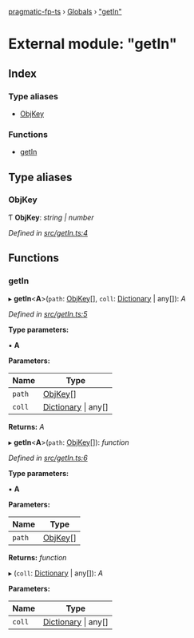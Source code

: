 [pragmatic-fp-ts](../README.md) › [Globals](../globals.md) › ["getIn"](_getin_.md)

# External module: "getIn"

## Index

### Type aliases

* [ObjKey](_getin_.md#objkey)

### Functions

* [getIn](_getin_.md#getin)

## Type aliases

###  ObjKey

Ƭ **ObjKey**: *string | number*

*Defined in [src/getIn.ts:4](https://github.com/hermann-p/pragmatic-fp-ts/blob/ce213e6/src/getIn.ts#L4)*

## Functions

###  getIn

▸ **getIn**<**A**>(`path`: [ObjKey](_getin_.md#objkey)[], `coll`: [Dictionary](_types_.md#dictionary) | any[]): *A*

*Defined in [src/getIn.ts:5](https://github.com/hermann-p/pragmatic-fp-ts/blob/ce213e6/src/getIn.ts#L5)*

**Type parameters:**

▪ **A**

**Parameters:**

Name | Type |
------ | ------ |
`path` | [ObjKey](_getin_.md#objkey)[] |
`coll` | [Dictionary](_types_.md#dictionary) &#124; any[] |

**Returns:** *A*

▸ **getIn**<**A**>(`path`: [ObjKey](_getin_.md#objkey)[]): *function*

*Defined in [src/getIn.ts:6](https://github.com/hermann-p/pragmatic-fp-ts/blob/ce213e6/src/getIn.ts#L6)*

**Type parameters:**

▪ **A**

**Parameters:**

Name | Type |
------ | ------ |
`path` | [ObjKey](_getin_.md#objkey)[] |

**Returns:** *function*

▸ (`coll`: [Dictionary](_types_.md#dictionary) | any[]): *A*

**Parameters:**

Name | Type |
------ | ------ |
`coll` | [Dictionary](_types_.md#dictionary) &#124; any[] |
